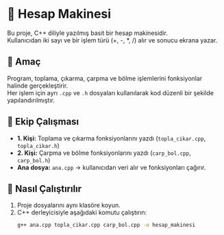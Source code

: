 # 🧮 Hesap Makinesi

Bu proje, C++ diliyle yazılmış basit bir hesap makinesidir.  
Kullanıcıdan iki sayı ve bir işlem türü (+, -, *, /) alır ve sonucu ekrana yazar.

## 🧩 Amaç
Program, toplama, çıkarma, çarpma ve bölme işlemlerini fonksiyonlar halinde gerçekleştirir.  
Her işlem için ayrı `.cpp` ve `.h` dosyaları kullanılarak kod düzenli bir şekilde yapılandırılmıştır.

## 👥 Ekip Çalışması
- **1. Kişi:** Toplama ve çıkarma fonksiyonlarını yazdı (`topla_cikar.cpp`, `topla_cikar.h`)
- **2. Kişi:** Çarpma ve bölme fonksiyonlarını yazdı (`carp_bol.cpp`, `carp_bol.h`)
- **Ana dosya:** `ana.cpp` → kullanıcıdan veri alır ve fonksiyonları çağırır.

## 🚀 Nasıl Çalıştırılır
1. Proje dosyalarını aynı klasöre koyun.  
2. C++ derleyicisiyle aşağıdaki komutu çalıştırın:
   ```bash
   g++ ana.cpp topla_cikar.cpp carp_bol.cpp -o hesap_makinesi
